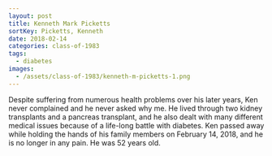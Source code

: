 ```yaml
---
layout: post
title: Kenneth Mark Picketts
sortKey: Picketts, Kenneth
date: 2018-02-14
categories: class-of-1983
tags:
  - diabetes
images:
  - /assets/class-of-1983/kenneth-m-picketts-1.png
---
```

Despite suffering from numerous health problems over his later years, Ken never complained and he never asked why me. He lived through two kidney transplants and a pancreas transplant, and he also dealt with many different medical issues because of a life-long battle with diabetes. Ken passed away while holding the hands of his family members on February 14, 2018, and he is no longer in any pain. He was 52 years old.
